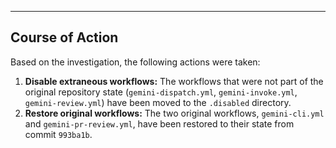 

---

## Course of Action

Based on the investigation, the following actions were taken:

1.  **Disable extraneous workflows:** The workflows that were not part of the original repository state (`gemini-dispatch.yml`, `gemini-invoke.yml`, `gemini-review.yml`) have been moved to the `.disabled` directory.
2.  **Restore original workflows:** The two original workflows, `gemini-cli.yml` and `gemini-pr-review.yml`, have been restored to their state from commit `993ba1b`.

